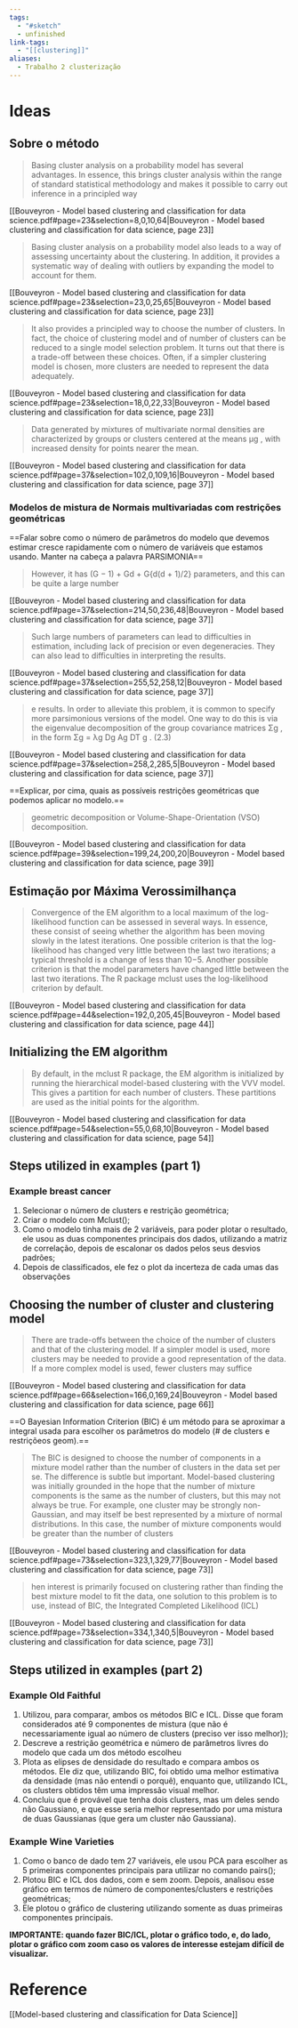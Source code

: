 ```yaml
---
tags:
  - "#sketch"
  - unfinished
link-tags:
  - "[[clustering]]"
aliases:
  - Trabalho 2 clusterização
---
```

# Ideas

## Sobre o método
> Basing cluster analysis on a probability model has several advantages. In essence, this brings cluster analysis within the range of standard statistical methodology and makes it possible to carry out inference in a principled way

[[Bouveyron - Model based clustering and classification for data science.pdf#page=23&selection=8,0,10,64|Bouveyron - Model based clustering and classification for data science, page 23]]

> Basing cluster analysis on a probability model also leads to a way of assessing uncertainty about the clustering. In addition, it provides a systematic way of dealing with outliers by expanding the model to account for them.

[[Bouveyron - Model based clustering and classification for data science.pdf#page=23&selection=23,0,25,65|Bouveyron - Model based clustering and classification for data science, page 23]]

> It also provides a principled way to choose the number of clusters. In fact, the choice of clustering model and of number of clusters can be reduced to a single model selection problem. It turns out that there is a trade-off between these choices. Often, if a simpler clustering model is chosen, more clusters are needed to represent the data adequately.

[[Bouveyron - Model based clustering and classification for data science.pdf#page=23&selection=18,0,22,33|Bouveyron - Model based clustering and classification for data science, page 23]]

> Data generated by mixtures of multivariate normal densities are characterized by groups or clusters centered at the means μg , with increased density for points nearer the mean.

[[Bouveyron - Model based clustering and classification for data science.pdf#page=37&selection=102,0,109,16|Bouveyron - Model based clustering and classification for data science, page 37]]

### Modelos de mistura de Normais multivariadas com restrições geométricas
==Falar sobre como o número de parâmetros do modelo que devemos estimar cresce rapidamente com o número de variáveis que estamos usando. Manter na cabeça a palavra PARSIMONIA==

> However, it has (G − 1) + Gd + G{d(d + 1)/2} parameters, and this can be quite a large number

[[Bouveyron - Model based clustering and classification for data science.pdf#page=37&selection=214,50,236,48|Bouveyron - Model based clustering and classification for data science, page 37]]

> Such large numbers of parameters can lead to difficulties in estimation, including lack of precision or even degeneracies. They can also lead to difficulties in interpreting the results.

[[Bouveyron - Model based clustering and classification for data science.pdf#page=37&selection=255,52,258,12|Bouveyron - Model based clustering and classification for data science, page 37]]

> e results. In order to alleviate this problem, it is common to specify more parsimonious versions of the model. One way to do this is via the eigenvalue decomposition of the group covariance matrices Σg , in the form Σg = λg Dg Ag DT g . (2.3)

[[Bouveyron - Model based clustering and classification for data science.pdf#page=37&selection=258,2,285,5|Bouveyron - Model based clustering and classification for data science, page 37]]

==Explicar, por cima, quais as possíveis restrições geométricas que podemos aplicar no modelo.==

> geometric decomposition or Volume-Shape-Orientation (VSO) decomposition.

[[Bouveyron - Model based clustering and classification for data science.pdf#page=39&selection=199,24,200,20|Bouveyron - Model based clustering and classification for data science, page 39]]

## Estimação por Máxima Verossimilhança
> Convergence of the EM algorithm to a local maximum of the log-likelihood function can be assessed in several ways. In essence, these consist of seeing whether the algorithm has been moving slowly in the latest iterations. One possible criterion is that the log-likelihood has changed very little between the last two iterations; a typical threshold is a change of less than 10−5. Another possible criterion is that the model parameters have changed little between the last two iterations. The R package mclust uses the log-likelihood criterion by default.

[[Bouveyron - Model based clustering and classification for data science.pdf#page=44&selection=192,0,205,45|Bouveyron - Model based clustering and classification for data science, page 44]]

## Initializing the EM algorithm
> By default, in the mclust R package, the EM algorithm is initialized by running the hierarchical model-based clustering with the VVV model. This gives a partition for each number of clusters. These partitions are used as the initial points for the algorithm.

[[Bouveyron - Model based clustering and classification for data science.pdf#page=54&selection=55,0,68,10|Bouveyron - Model based clustering and classification for data science, page 54]]

## Steps utilized in examples (part 1)
### Example breast cancer
1. Selecionar o número de clusters e restrição geométrica;
2. Criar o modelo com Mclust();
3. Como o modelo tinha mais de 2 variáveis, para poder plotar o resultado, ele usou as duas componentes principais dos dados, utilizando a matriz de correlação, depois de escalonar os dados pelos seus desvios padrões;
4. Depois de classificados, ele fez o plot da incerteza de cada umas das observações


## Choosing the number of cluster and clustering model
> There are trade-offs between the choice of the number of clusters and that of the clustering model. If a simpler model is used, more clusters may be needed to provide a good representation of the data. If a more complex model is used, fewer clusters may suffice

[[Bouveyron - Model based clustering and classification for data science.pdf#page=66&selection=166,0,169,24|Bouveyron - Model based clustering and classification for data science, page 66]]

==O Bayesian Information Criterion (BIC) é um método para se aproximar a integral usada para escolher os parâmetros do modelo (# de clusters e restriçõeos geom).==

> The BIC is designed to choose the number of components in a mixture model rather than the number of clusters in the data set per se. The difference is subtle but important. Model-based clustering was initially grounded in the hope that the number of mixture components is the same as the number of clusters, but this may not always be true. For example, one cluster may be strongly non-Gaussian, and may itself be best represented by a mixture of normal distributions. In this case, the number of mixture components would be greater than the number of clusters

[[Bouveyron - Model based clustering and classification for data science.pdf#page=73&selection=323,1,329,77|Bouveyron - Model based clustering and classification for data science, page 73]]

> hen interest is primarily focused on clustering rather than finding the best mixture model to fit the data, one solution to this problem is to use, instead of BIC, the Integrated Completed Likelihood (ICL)

[[Bouveyron - Model based clustering and classification for data science.pdf#page=73&selection=334,1,340,5|Bouveyron - Model based clustering and classification for data science, page 73]]

## Steps utilized in examples (part 2)
### Example Old Faithful
1. Utilizou, para comparar, ambos os métodos BIC e ICL. Disse que foram considerados até 9 componentes de mistura (que não é necessariamente igual ao número de clusters (preciso ver isso melhor));
2.  Descreve a restrição geométrica e número de parâmetros livres do modelo que cada um dos método escolheu 
3. Plota as elipses de densidade do resultado e compara ambos os métodos. Ele diz que, utilizando BIC, foi obtido uma melhor estimativa da densidade (mas não entendi o porquê), enquanto que, utilizando ICL, os clusters obtidos têm uma impressão visual melhor.
4. Concluiu que é provável que tenha dois clusters, mas um deles sendo não Gaussiano, e que esse seria melhor representado por uma mistura de duas Gaussianas (que gera um cluster não Gaussiana).

### Example Wine Varieties
1. Como o banco de dado tem 27 variáveis, ele usou PCA para escolher as 5 primeiras componentes principais para utilizar no comando pairs();
2. Plotou BIC e ICL dos dados, com e sem zoom. Depois, analisou esse gráfico em termos de número de componentes/clusters e restrições geométricas;
3. Ele plotou o gráfico de clustering utilizando somente as duas primeiras componentes principais.


**IMPORTANTE: quando fazer BIC/ICL, plotar o gráfico todo, e, do lado, plotar o gráfico com zoom caso os valores de interesse estejam difícil de visualizar.**

# Reference
[[Model-based clustering and classification for Data Science]]


